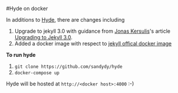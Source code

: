 #Hyde on docker

In additions to [Hyde](https://github.com/poole/hyde), there are changes including

1. Upgrade to jekyll 3.0 with guidance from [Jonas Kersulis](https://kersulis.github.io/)'s article [Upgrading to Jekyll 3.0](https://kersulis.github.io/2015/10/31/jekyll-3/). 
2. Added a docker image with respect to [jekyll offical docker image](https://hub.docker.com/r/jekyll/jekyll/)

**To run hyde**

1. `git clone https://github.com/sandydy/hyde`
2. `docker-compose up`

Hyde will be hosted at `http://<docker host>:4000` :-)
